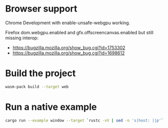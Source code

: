 # Browser support

Chrome Development with enable-unsafe-webgpu working.

Firefox dom.webgpu.enabled and gfx.offscreencanvas.enabled but still missing interop:
* https://bugzilla.mozilla.org/show_bug.cgi?id=1753302
* https://bugzilla.mozilla.org/show_bug.cgi?id=1698612

# Build the project

```sh
wasm-pack build --target web
```

# Run a native example

```sh
cargo run --example window --target `rustc -vV | sed -n 's|host: ||p'`
```